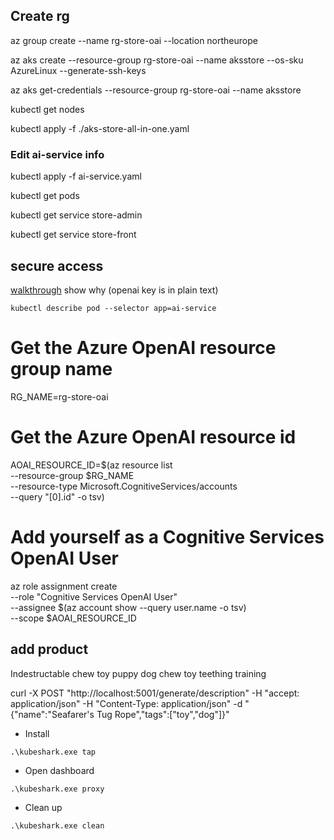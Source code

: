 ## Create rg
az group create --name rg-store-oai --location northeurope


az aks create --resource-group rg-store-oai --name aksstore --os-sku AzureLinux --generate-ssh-keys

az aks get-credentials --resource-group rg-store-oai --name aksstore

kubectl get nodes

kubectl apply -f ./aks-store-all-in-one.yaml

### Edit ai-service info

kubectl apply -f ai-service.yaml


kubectl get pods

kubectl get service store-admin

kubectl get service store-front

## secure access
[walkthrough](https://moaw.dev/workshop/?src=gh%3Apauldotyu%2Fmoaw%2Fsecure-aoai-aks%2Fworkshops%2Fsecure-aoai-aks%2F&step=0)
show why (openai key is in plain text)
```shell
kubectl describe pod --selector app=ai-service
```

# Get the Azure OpenAI resource group name
RG_NAME=rg-store-oai

# Get the Azure OpenAI resource id
AOAI_RESOURCE_ID=$(az resource list \
  --resource-group $RG_NAME \
  --resource-type Microsoft.CognitiveServices/accounts \
  --query "[0].id" -o tsv)

# Add yourself as a Cognitive Services OpenAI User
az role assignment create \
  --role "Cognitive Services OpenAI User" \
  --assignee $(az account show --query user.name -o tsv) \
  --scope $AOAI_RESOURCE_ID


## add product
Indestructable chew toy
puppy dog chew toy teething training


curl -X POST "http://localhost:5001/generate/description" -H "accept: application/json" -H "Content-Type: application/json" -d "{\"name\":\"Seafarer's Tug Rope\",\"tags\":[\"toy\",\"dog\"]}"


* Install
```shell
.\kubeshark.exe tap 
```

* Open dashboard
```shell
.\kubeshark.exe proxy
```

* Clean up
```shell
.\kubeshark.exe clean
```
